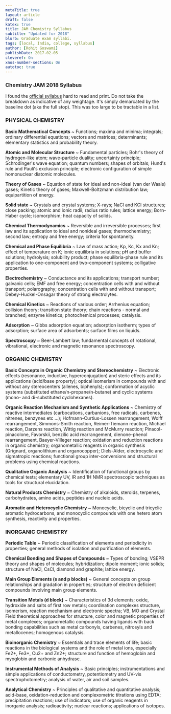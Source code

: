 ```yaml
---
metaTitle: true
layout: article
draft: false
katex: true
title: JAM Chemistry Syllabus
subtitle: "Updated for 2018"
blurb: Graduate exam syllabi.
tags: [local, India, college, syllabus]
author: [Rohit Goswami]
publishDate: 2017-02-05
cleveref: On
xnos-number-sections: On
autotoc: true
---
```


### Chemistry JAM 2018 Syllabus

I found the [official syllabus](http://jam.iitb.ac.in/cy_syl.html) hard to read and print. Do not take the breakdown as indicative of any weightage. It's simply demarcated by the baseline dot (aka the full stop). This was too large to be tractable in a list.

### PHYSICAL CHEMISTRY

**Basic Mathematical Concepts**
~ Functions; maxima and minima; integrals; ordinary differential equations; vectors and matrices; determinants; elementary statistics and probability theory.

**Atomic and Molecular Structure**
~ Fundamental particles; Bohr's theory of hydrogen-like atom; wave-particle duality; uncertainty principle; Schrodinger's wave equation; quantum numbers; shapes of orbitals; Hund's rule and Pauli's exclusion principle; electronic configuration of simple homonuclear diatomic molecules.

**Theory of Gases**
~ Equation of state for ideal and non-ideal (van der Waals) gases; Kinetic theory of gases; Maxwell-Boltzmann distribution law; equipartition of energy.

**Solid state**
~ Crystals and crystal systems; X-rays; NaCl and KCl structures; close packing; atomic and ionic radii; radius ratio rules; lattice energy; Born-Haber cycle; isomorphism; heat capacity of solids.

**Chemical Thermodynamics**
~ Reversible and irreversible processes; first law and its application to ideal and nonideal gases; thermochemistry; second law; entropy and free energy; criteria for spontaneity.

**Chemical and Phase Equilibria**
~ Law of mass action; Kp, Kc, Kx and Kn; effect of temperature on K; ionic equilibria in solutions; pH and buffer solutions; hydrolysis; solubility product; phase equilibria-phase rule and its application to one-component and two-component systems; colligative properties.

**Electrochemistry**
~ Conductance and its applications; transport number; galvanic cells; EMF and free energy; concentration cells with and without transport; polarography; concentration cells with and without transport; Debey-Huckel-Onsagar theory of strong electrolytes.

**Chemical Kinetics**
~ Reactions of various order; Arrhenius equation; collision theory; transition state theory; chain reactions - normal and branched; enzyme kinetics; photochemical processes; catalysis.

**Adsorption**
~ Gibbs adsorption equation; adsorption isotherm; types of adsorption; surface area of adsorbents; surface films on liquids.

**Spectroscopy**
~ Beer-Lambert law; fundamental concepts of rotational, vibrational, electronic and magnetic resonance spectroscopy.

### ORGANIC CHEMISTRY

**Basic Concepts in Organic Chemistry and Stereochemistry**
~ Electronic effects (resonance, inductive, hyperconjugation) and steric effects and its applications (acid/base property); optical isomerism in compounds with and without any stereocenters (allenes, biphenyls); conformation of acyclic systems (substituted ethane/n-propane/n-butane) and cyclic systems (mono- and di-substituted cyclohexanes).

**Organic Reaction Mechanism and Synthetic Applications**
~ Chemistry of reactive intermediates (carbocations, carbanions, free radicals, carbenes, nitrenes, benzynes etc ...); Hofmann-Curtius-Lossen rearrangement, Wolff rearrangement, Simmons-Smith reaction, Reimer-Tiemann reaction, Michael reaction, Darzens reaction, Wittig reaction and McMurry reaction; Pinacol-pinacolone, Favorskii, benzilic acid rearrangement, dienone-phenol rearrangement, Baeyer-Villeger reaction; oxidation and reduction reactions in organic chemistry; organometallic reagents in organic synthesis (Grignard, organolithium and organocopper); Diels-Alder, electrocyclic and sigmatropic reactions; functional group inter-conversions and structural problems using chemical reactions.

**Qualitative Organic Analysis**
~ Identification of functional groups by chemical tests; elementary UV, IR and 1H NMR spectroscopic techniques as tools for structural elucidation.

**Natural Products Chemistry**
~ Chemistry of alkaloids, steroids, terpenes, carbohydrates, amino acids, peptides and nucleic acids.

**Aromatic and Heterocyclic Chemistry**
~ Monocyclic, bicyclic and tricyclic aromatic hydrocarbons, and monocyclic compounds with one hetero atom synthesis, reactivity and properties.

### INORGANIC CHEMISTRY

**Periodic Table**
~ Periodic classification of elements and periodicity in properties; general methods of isolation and purification of elements.

**Chemical Bonding and Shapes of Compounds**
~ Types of bonding; VSEPR theory and shapes of molecules; hybridization; dipole moment; ionic solids; structure of NaCl, CsCl, diamond and graphite; lattice energy.

**Main Group Elements (s and p blocks)**
~ General concepts on group relationships and gradation in properties; structure of electron deficient compounds involving main group elements.

**Transition Metals (d block)**
~ Characteristics of 3d elements; oxide, hydroxide and salts of first row metals; coordination complexes structure, isomerism, reaction mechanism and electronic spectra; VB, MO and Crystal Field theoretical approaches for structure, color and magnetic properties of metal complexes; organometallic compounds having ligands with back bonding capabilities such as metal carbonyls, carbenes, nitrosyls and metallocenes; homogenous catalysis.

**Bioinorganic Chemistry**
~ Essentials and trace elements of life; basic reactions in the biological systems and the role of metal ions, especially Fe2+, Fe3+, Cu2+ and Zn2+; structure and function of hemoglobin and myoglobin and carbonic anhydrase.

**Instrumental Methods of Analysis**
~ Basic principles; instrumentations and simple applications of conductometry, potentiometry and UV-vis spectrophotometry; analysis of water, air and soil samples.

**Analytical Chemistry**
~ Principles of qualitative and quantitative analysis; acid-base, oxidation-reduction and complexometric titrations using EDTA; precipitation reactions; use of indicators; use of organic reagents in inorganic analysis; radioactivity; nuclear reactions; applications of isotopes.
